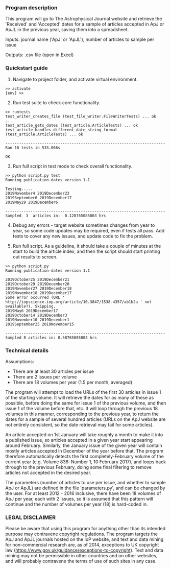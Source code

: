 ### Program description ###
This program will go to The Astrophysical Journal website and retrieve the 'Received' and 'Accepted' dates for a sample of articles accepted in ApJ or ApJL in the previous year, saving them into a spreadsheet.

Inputs: journal name ('ApJ' or 'ApJL'), number of articles to sample per issue 

Outputs: .csv file (open in Excel)


### Quickstart guide ###

1. Navigate to project folder, and activate virtual environment.

```
>> activate
[env] >>
```

2. Run test suite to check core functionality.

```
>> runtests
test_writer_creates_file (test_file_writer.FileWriterTests) ... ok
...
test_article_gets_dates (test_article.ArticleTests) ... ok
test_article_handles_different_date_string_format (test_article.ArticleTests) ... ok

----------------------------------------------------------------------
Ran 18 tests in 533.066s

OK
```

3. Run full script in test mode to check overall functionality.

```
>> python script.py test
Running publication-dates version 1.1

Testing.....
2019November4 2019December23
2019September6 2019December17
2019May29 2019December6

----------------------------------------------------------------------
Sampled  3  articles in:  0.128765085803 hrs
```

4. Debug any errors - target website sometimes changes from year to year, so some code updates may be required, even if tests all pass. Add tests to cover any new issues, and update code to fix the problem.

5. Run full script. As a guideline, it should take a couple of minutes at the start to build the article index, and then the script should start printing out results to screen. 

```
>> python script.py
Running publication-dates version 1.1

2019October25 2019December21
2019October29 2019December20
2019November27 2019December18
2019November18 2019December17
Some error occurred (URL ' http://iopscience.iop.org/article/10.3847/1538-4357/ab1b2a ' not available?). Skipping.
2019May6 2019December17
2019October14 2019December3
2019November10 2019December1
2019September25 2019November15

----------------------------------------------------------------------
Sampled 8 articles in: 0.58765085803 hrs
```


### Technical details ###

Assumptions:  
* There are at least 30 articles per issue
* There are 2 issues per volume
* There are 18 volumes per year (1.5 per month, averaged)

The program will attempt to load the URLs of the first 30 articles in issue 1 of the starting volume. It will retrieve the dates for as many of these as possible, before doing the same for issue 1 of the previous volume, and then issue 1 of the volume before that, etc. It will loop through the previous 18 volumes in this manner, corresponding to the previous year, to return the dates for a sample of several hundred articles (URLs on the ApJ website are not entirely consistent, so the date retrieval may fail for some articles). 

An article accepted on 1st January will take roughly a month to make it into a published issue, so articles accepted in a given year start appearing around February. Similarly, the January issue of the given year will contain mostly articles accepted in December of the year before that. The program therefore automatically detects the first completely-February volume of the current year (e.g. Volume 836: Number 1, 10 February 2017), and loops back through to the previous February, doing some final filtering to remove articles not accepted in the desired year.

The parameters (number of articles to use per issue, and whether to sample ApJ or ApJL) are defined in the file 'parameters.py', and can be changed by the user. For at least 2012 - 2016 inclusive, there have been 18 volumes of ApJ per year, each with 2 issues, so it is assumed that this pattern will continue and the number of volumes per year (18) is hard-coded in.


### LEGAL DISCLAIMER ###
Please be aware that using this program for anything other than its intended purpose may contravene copyright regulations. The program targets the ApJ and ApJL journals hosted on the IoP website, and text and data mining for non-commercial research are, as of 2014, exceptions to UK copyright law (https://www.gov.uk/guidance/exceptions-to-copyright). Text and data mining may not be permissible in other countries and on other websites, and will probably contravene the terms of use of such sites in any case.
